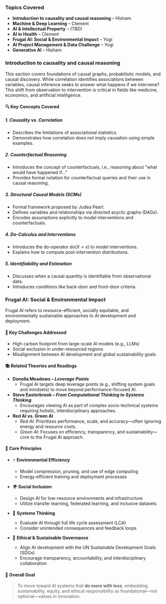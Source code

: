 ### Topics Covered

- **Introduction to causality and causal reasoning** – Hisham  
- **Machine & Deep Learning** – Clement  
- **AI & Intellectual Property** – *(TBD)*  
- **AI in Health** – Clement  
- **Frugal AI: Social & Environmental Impact** – Yogi
-  **AI Project Management & Data Challenge** – Yogi  
- **Generative AI** – Hisham  

### Introduction to causality and causal reasoning

This section covers foundations of causal graphs, probabilistic models, and causal discovery.  While correlation identifies associations between variables, causal inference seeks to answer what happens if we intervene? This shift from observation to intervention is critical in fields like medicine, economics, and artificial intelligence.

#### 🔍 Key Concepts Covered
##### 1. Causality vs. Correlation
- Describes the limitations of associational statistics.
- Demonstrates how correlation does not imply causation using simple examples.

##### 2. Counterfactual Reasoning
- Introduces the concept of counterfactuals, i.e., reasoning about "what would have happened if…"
- Provides formal notation for counterfactual queries and their use in causal reasoning.

##### 3. Structural Causal Models (SCMs)
- Formal framework proposed by Judea Pearl.
- Defines variables and relationships via directed acyclic graphs (DAGs).
- Encodes assumptions explicitly to model interventions and counterfactuals.

##### 4. Do-Calculus and Interventions
- Introduces the do-operator $do(X = x)$ to model interventions.
- Explains how to compute post-intervention distributions.


##### 5. Identifiability and Estimation
- Discusses when a causal quantity is identifiable from observational data.
- Introduces conditions like back-door and front-door criteria.

### Frugal AI: Social & Environmental Impact

Frugal AI refers to resource-efficient, socially equitable, and environmentally sustainable approaches to AI development and deployment.

#### 🚩 Key Challenges Addressed
- High carbon footprint from large-scale AI models (e.g., LLMs)
- Social exclusion in under-resourced regions
- Misalignment between AI development and global sustainability goals

#### 📚 Related Theories and Readings
- **Donella Meadows – *Leverage Points***  
  - Frugal AI targets deep leverage points (e.g., shifting system goals and mindsets) to move beyond performance-focused AI.
- **Steve Easterbrook – *From Computational Thinking to Systems Thinking***  
  - Encourages viewing AI as part of complex socio-technical systems requiring holistic, interdisciplinary approaches.
- **Red AI vs. Green AI**  
  - *Red AI*: Prioritizes performance, scale, and accuracy—often ignoring energy and resource costs.  
  - *Green AI*: Focuses on efficiency, transparency, and sustainability—core to the Frugal AI approach.

#### 🧭 Core Principles
- ⚡ **Environmental Efficiency**
  - Model compression, pruning, and use of edge computing
  - Energy-efficient training and deployment processes

- 🌍 **Social Inclusion**
  - Design AI for low-resource environments and infrastructure
  - Utilize transfer learning, federated learning, and inclusive datasets

- 🧠 **Systems Thinking**
  - Evaluate AI through full life cycle assessment (LCA)
  - Consider unintended consequences and feedback loops

- 🎯 **Ethical & Sustainable Governance**
  - Align AI development with the UN Sustainable Development Goals (SDGs)
  - Encourage transparency, accountability, and interdisciplinary collaboration

#### 🎯 Overall Goal
> To move toward AI systems that **do more with less**, embedding sustainability, equity, and ethical responsibility as foundational—not optional—values in innovation.
